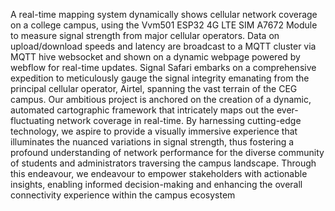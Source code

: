 A real-time mapping system dynamically shows cellular network coverage on a college campus, using the Vvm501 ESP32 4G LTE SIM A7672 Module to measure signal strength from major cellular operators. Data on upload/download speeds and latency are broadcast to a MQTT cluster via MQTT hive websocket and shown on a dynamic webpage powered by webflow for real-time updates.
Signal Safari embarks on a comprehensive expedition to meticulously gauge the signal 
integrity emanating from the principal cellular operator, Airtel, spanning the vast terrain of 
the CEG campus. Our ambitious project is anchored on the creation of a dynamic, automated 
cartographic framework that intricately maps out the ever-fluctuating network coverage in 
real-time. By harnessing cutting-edge technology, we aspire to provide a visually immersive 
experience that illuminates the nuanced variations in signal strength, thus fostering a profound 
understanding of network performance for the diverse community of students and 
administrators traversing the campus landscape. Through this endeavour, we endeavour to 
empower stakeholders with actionable insights, enabling informed decision-making and 
enhancing the overall connectivity experience within the campus ecosystem
